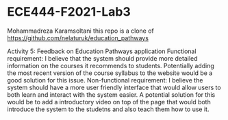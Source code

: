 # ECE444-F2021-Lab3
Mohammadreza Karamsoltani 
this repo is a clone of
https://github.com/nelaturuk/education_pathways


Activity 5: Feedback on Education Pathways application
Functional requirement: I believe that the system should provide more detailed information on the courses it recommends to students. 
Potentially adding the most recent version of the course syllabus to the website would be a good solution for this issue.
Non-functional requirement: I believe the system should have a more user friendly interface that would allow users to both learn and interact with the system easier.
A potential solution for this would be to add a introductory video on top of the page that would both introduce the system to the studetns and also teach them  how to use it.
